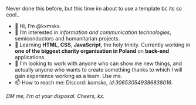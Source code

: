 Never done this before, but this time im about to use a template bc its so cool..

- 👋 Hi, I’m @kxmskx.
- 👀 I’m interested in <em>information and communication technologies</em>, semiconductors and humanitarian projects.
- 🌱 Learning <strong>HTML</strong>, <strong>CSS</strong>, <strong>JavaScript</strong>, the holy trinity. Currently working in <strong>one of the biggest charity organisation in Poland</strong> on <strong>back-end</strong> applications.
- 💞️ I'm looking to work with anyone who can show me new things, and actually anyone who wants to create something thanks to which I will gain experience working as a team. Use me.
- 📫 How to reach me: Discord: <i>komsko, id:306530549386838016</i>.

<i>DM me, I'm at your disposal.
Cheers,
kx.</i>
